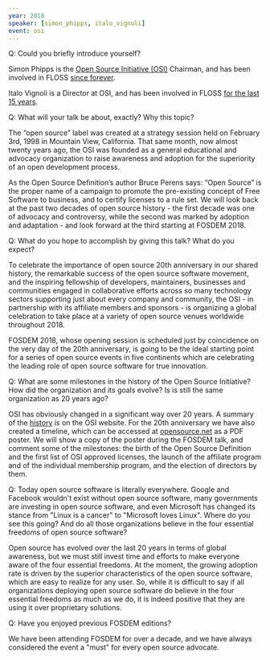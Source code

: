 ```yaml
---
year: 2018
speaker: [simon_phipps, italo_vignoli] 
event: osi 
---
```


Q: Could you briefly introduce yourself?

Simon Phipps is the [Open Source Initiative (OSI)](https://opensource.org/) Chairman, and has been involved in FLOSS [since forever](https://www.linkedin.com/in/webmink/).

Italo Vignoli is a Director at OSI, and has been involved in FLOSS [for the last 15 years](https://www.linkedin.com/in/italovignoli/).

Q: What will your talk be about, exactly? Why this topic?

The “open source” label was created at a strategy session held on February 3rd, 1998 in Mountain View, California. That same month, now almost twenty years ago, the OSI was founded as a general educational and advocacy organization to raise awareness and adoption for the superiority of an open development process.

As the Open Source Definition’s author Bruce Perens says: “Open Source” is the proper name of a campaign to promote the pre-existing concept of Free Software to business, and to certify licenses to a rule set. We will look back at the past two decades of open source history - the first decade was one of advocacy and controversy, while the second was marked by adoption and adaptation - and look forward at the third starting at FOSDEM 2018.

Q: What do you hope to accomplish by giving this talk? What do you expect?

To celebrate the importance of open source 20th anniversary in our shared history, the remarkable success of the open source software movement, and the inspiring fellowship of developers, maintainers, businesses and communities engaged in collaborative efforts across so many technology sectors supporting just about every company and community, the OSI - in partnership with its affiliate members and sponsors - is organizing a global celebration to take place at a variety of open source venues worldwide throughout 2018.

FOSDEM 2018, whose opening session is scheduled just by coincidence on the very day of the 20th anniversary, is going to be the ideal starting point for a series of open source events in five continents which are celebrating the leading role of open source software for true innovation.

Q: What are some milestones in the history of the Open Source Initiative? How did the organization and its goals evolve? Is is still the same organization as 20 years ago?

OSI has obviously changed in a significant way over 20 years. A summary of the [history](https://opensource.org/history) is on the OSI website. For the 20th anniversary we have also created a timeline, which can be accessed at [opensource.net](http://opensource.net) as a PDF poster. We will show a copy of the poster during the FOSDEM talk, and comment some of the milestones: the birth of the Open Source Definition and the first list of OSI approved licenses, the launch of the affiliate program and of the individual membership program, and the election of directors by them.

Q: Today open source software is literally everywhere. Google and Facebook wouldn't exist without open source software, many governments are investing in open source software, and even Microsoft has changed its stance from "Linux is a cancer" to "Microsoft loves Linux". Where do you see this going? And do all those organizations believe in the four essential freedoms of open source software?

Open source has evolved over the last 20 years in terms of global awareness, but we must still invest time and efforts to make everyone aware of the four essential freedoms. At the moment, the growing adoption rate is driven by the superior characteristics of the open source software, which are easy to realize for any user. So, while it is difficult to say if all organizations deploying open source software do believe in the four essential freedoms as much as we do, it is indeed positive that they are using it over proprietary solutions.

Q: Have you enjoyed previous FOSDEM editions?

We have been attending FOSDEM for over a decade, and we have always considered the event a "must" for every open source advocate.

